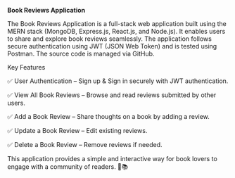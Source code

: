**Book Reviews Application**

The Book Reviews Application is a full-stack web application built using the MERN stack (MongoDB, Express.js, React.js, and Node.js). It enables users to share and explore book reviews seamlessly. The application follows secure authentication using JWT (JSON Web Token) and is tested using Postman. The source code is managed via GitHub.

Key Features

✅ User Authentication – Sign up & Sign in securely with JWT authentication.

✅ View All Book Reviews – Browse and read reviews submitted by other users.

✅ Add a Book Review – Share thoughts on a book by adding a review.

✅ Update a Book Review – Edit existing reviews.

✅ Delete a Book Review – Remove reviews if needed.


This application provides a simple and interactive way for book lovers to engage with a community of readers. 🚀📚
